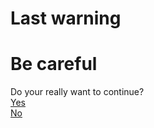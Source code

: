# Last warning  
  
# Be careful  
  
Do your really want to continue?  
[Yes](./more%20secrets)  
[No](https://github.com)  